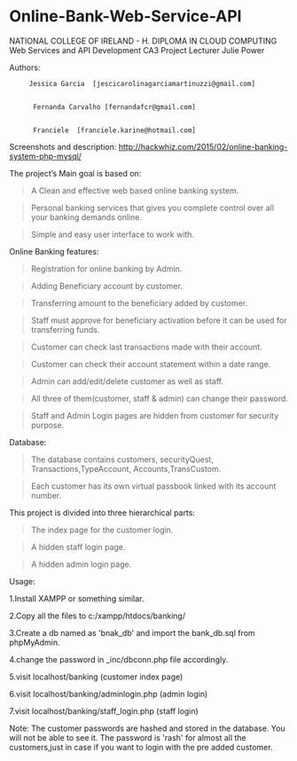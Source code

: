 # Online-Bank-Web-Service-API
NATIONAL COLLEGE OF IRELAND - H. DIPLOMA IN CLOUD COMPUTING
Web Services and API Development CA3 Project
Lecturer Julie Power

Authors: 
        
         Jessica Garcia  [jescicarolinagarciamartinuzzi@gmail.com]
        
         
          Fernanda Carvalho [fernandafcr@gmail.com]
        
         
          Franciele  [franciele.karine@hotmail.com]
        
         

Screenshots and description: http://hackwhiz.com/2015/02/online-banking-system-php-mysql/ 

The project’s Main goal is based on:

> A Clean and effective web based online banking system.

>Personal banking services that gives you complete control over all your banking demands online.

>Simple and easy user interface to work with.

Online Banking features:

>Registration for online banking by Admin.

>Adding Beneficiary account by customer.

>Transferring amount to the beneficiary added by customer.

>Staff must approve for beneficiary activation before it can be used for transferring funds.

>Customer can check last transactions made with their account.

>Customer can check their account statement within a date range.

>Admin can add/edit/delete customer as well as staff.

>All three of them(customer, staff & admin) can change their password.

>Staff and Admin Login pages are hidden from customer for security purpose.



Database:

>The database contains customers, securityQuest, Transactions,TypeAccount, Accounts,TransCustom.

>Each customer has its own virtual passbook linked with its account number.






This project is divided into three hierarchical parts: 

>The index page for the customer login.

>A hidden staff login page.

>A hidden admin login page.

Usage:

1.Install XAMPP or something similar.

2.Copy all the files to c:/xampp/htdocs/banking/

3.Create a db named as 'bnak_db' and import the bank_db.sql from phpMyAdmin.

4.change the password in _inc/dbconn.php file accordingly.

5.visit localhost/banking (customer index page)

6.visit localhost/banking/adminlogin.php (admin login)

7.visit localhost/banking/staff_login.php (staff login)

Note: The customer passwords are hashed and stored in the database. You will not be able to see it.
The password is 'rash' for almost all the customers,just in case if you want to login with the pre added customer. 


